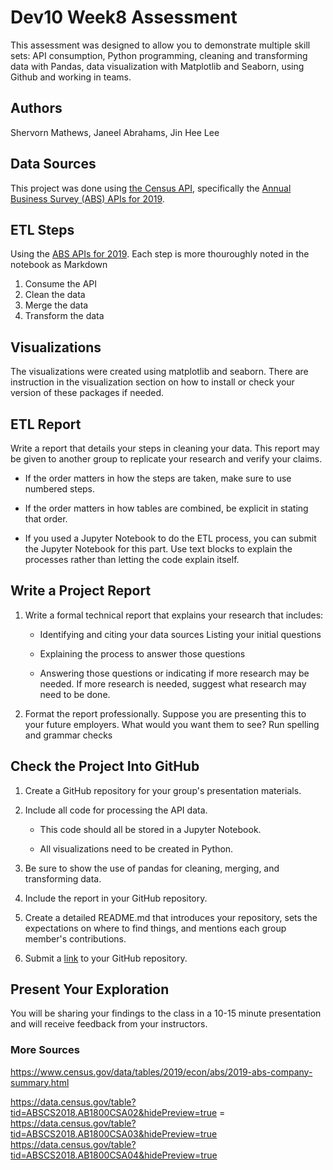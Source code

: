 # Dev10 Week8 Assessment

This assessment was designed to allow you to demonstrate multiple skill sets: API consumption, Python programming, cleaning and transforming data with Pandas, data visualization with Matplotlib and Seaborn, using Github and working in teams.

## Authors

Shervorn Mathews, Janeel Abrahams, Jin Hee Lee

## Data Sources

This project was done using  [the Census API](https://api.census.gov/data.html), specifically the [Annual Business Survey (ABS) APIs for 2019](https://www.census.gov/data/developers/data-sets/abs.2019.html).

## ETL Steps

Using the [ABS APIs for 2019](https://www.census.gov/data/developers/data-sets/abs.2019.html). Each step is more thouroughly noted in the notebook as Markdown

1. Consume the API
2. Clean the data
3. Merge the data
4. Transform the data

## Visualizations

The visualizations were created using matplotlib and seaborn. There are instruction in the visualization section on how to install or check your version of these packages if needed.

## ETL Report

Write a report that details your steps in cleaning your data. This report may be given to another group to replicate your research and verify your claims.

- If the order matters in how the steps are taken, make sure to use numbered steps.

- If the order matters in how tables are combined, be explicit in stating that order.

- If you used a Jupyter Notebook to do the ETL process, you can submit the Jupyter Notebook for this part. Use text blocks to explain the processes rather than letting the code explain itself.

## Write a Project Report

1. Write a formal technical report that explains your research that includes:

    - Identifying and citing your data sources
Listing your initial questions

    - Explaining the process to answer those questions

    - Answering those questions or indicating if more research may be needed. If more research is needed, suggest what research may need to be done.

2. Format the report professionally. Suppose you are presenting this to your future employers. What would you want them to see?
Run spelling and grammar checks

## Check the Project Into GitHub

1. Create a GitHub repository for your group's presentation materials.

2. Include all code for processing the API data.

    - This code should all be stored in a Jupyter Notebook.

    - All visualizations need to be created in Python.

3. Be sure to show the use of pandas for cleaning, merging, and transforming data.

4. Include the report in your GitHub repository.

5. Create a detailed README.md that introduces your repository, sets the expectations on where to find things, and mentions each group member's contributions.

6. Submit a [link](https://github.com/HardoModo/Dev10_Week8_Assessment) to your GitHub repository.

## Present Your Exploration

You will be sharing your findings to the class in a 10-15 minute presentation and will receive feedback from your instructors.

### More Sources

https://www.census.gov/data/tables/2019/econ/abs/2019-abs-company-summary.html

https://data.census.gov/table?tid=ABSCS2018.AB1800CSA02&hidePreview=true = 
https://data.census.gov/table?tid=ABSCS2018.AB1800CSA03&hidePreview=true
https://data.census.gov/table?tid=ABSCS2018.AB1800CSA04&hidePreview=true
